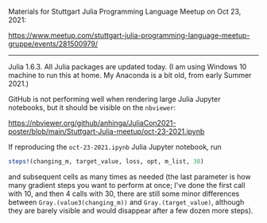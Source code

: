 Materials for Stuttgart Julia Programming Language Meetup on Oct 23, 2021:

https://www.meetup.com/stuttgart-julia-programming-language-meetup-gruppe/events/281500979/

---

Julia 1.6.3. All Julia packages are updated today. (I am using Windows 10 machine to run this at home. My Anaconda is a bit old, from early Summer 2021.)

GitHub is not performing well when rendering large Julia Jupyter notebooks, but it should be visible on the `nbviewer`:

https://nbviewer.org/github/anhinga/JuliaCon2021-poster/blob/main/Stuttgart-Julia-meetup/oct-23-2021.ipynb

If reproducing the `oct-23-2021.ipynb` Julia Jupyter notebook, run

```julia
steps!(changing_m, target_value, loss, opt, m_list, 30)
```

and subsequent cells as many times as needed (the last parameter is how many gradient steps you want to perform at once;
I've done the first call with 10, and then 4 calls with 30, there are still some minor differences between `Gray.(value3(changing_m))`
and `Gray.(target_value)`, although they are barely visible and would disappear after a few dozen more steps).
